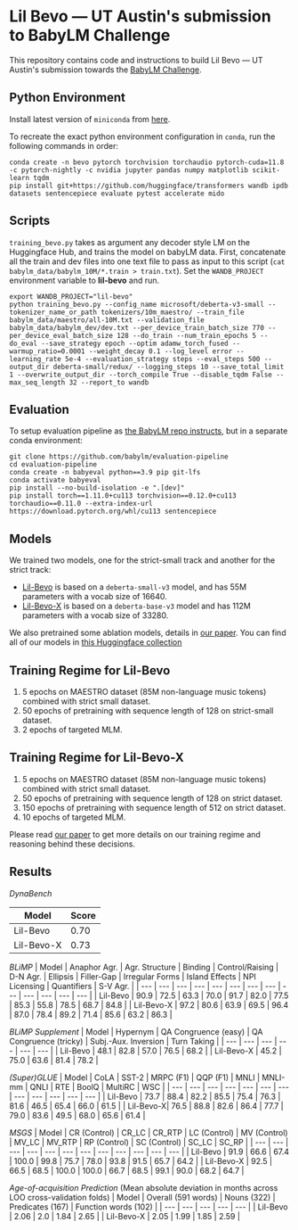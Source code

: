 # Lil Bevo &mdash; UT Austin's submission to BabyLM Challenge

This repository contains code and instructions to build Lil Bevo &mdash; UT Austin's submission towards the [BabyLM Challenge](https://babylm.github.io).

## Python Environment

Install latest version of `miniconda` from [here](https://docs.conda.io/en/latest/miniconda.html).

To recreate the exact python environment configuration in `conda`, run the following commands in order:

```
conda create -n bevo pytorch torchvision torchaudio pytorch-cuda=11.8 -c pytorch-nightly -c nvidia jupyter pandas numpy matplotlib scikit-learn tqdm
pip install git+https://github.com/huggingface/transformers wandb ipdb datasets sentencepiece evaluate pytest accelerate mido
```

## Scripts

`training_bevo.py` takes as argument any decoder style LM on the Huggingface Hub, and trains the model on babyLM data. First, concatenate all the train and dev files into one text file to pass as input to this script (`cat babylm_data/babylm_10M/*.train > train.txt`). Set the `WANDB_PROJECT` environment variable to **lil-bevo** and run.

```
export WANDB_PROJECT="lil-bevo"
python training_bevo.py --config_name microsoft/deberta-v3-small --tokenizer_name_or_path tokenizers/10m_maestro/ --train_file babylm_data/maestro/all-10M.txt --validation_file babylm_data/babylm_dev/dev.txt --per_device_train_batch_size 770 --per_device_eval_batch_size 128 --do_train --num_train_epochs 5 --do_eval --save_strategy epoch --optim adamw_torch_fused --warmup_ratio=0.0001 --weight_decay 0.1 --log_level error --learning_rate 5e-4 --evaluation_strategy steps --eval_steps 500 --output_dir deberta-small/redux/ --logging_steps 10 --save_total_limit 1 --overwrite_output_dir --torch_compile True --disable_tqdm False --max_seq_length 32 --report_to wandb
```

## Evaluation

To setup evaluation pipeline as [the BabyLM repo instructs](https://github.com/babylm/evaluation-pipeline), but in a separate conda environment:

```
git clone https://github.com/babylm/evaluation-pipeline
cd evaluation-pipeline
conda create -n babyeval python==3.9 pip git-lfs
conda activate babyeval
pip install --no-build-isolation -e ".[dev]"
pip install torch==1.11.0+cu113 torchvision==0.12.0+cu113 torchaudio==0.11.0 --extra-index-url https://download.pytorch.org/whl/cu113 sentencepiece

```

## Models

We trained two models, one for the strict-small track and another for the strict track:

- [Lil-Bevo](https://huggingface.co/venkatasg/lil-bevo) is based on a `deberta-small-v3` model, and has 55M parameters with a vocab size of 16640.
- [Lil-Bevo-X](https://huggingface.co/venkatasg/lil-bevo-x) is based on a `deberta-base-v3` model and has 112M parameters with a vocab size of 33280.

We also pretrained some ablation models, details in [our paper](). You can find all of our models in [this Huggingface collection](https://huggingface.co/collections/venkatasg/babylm-653591cdb66f4bf68922873a)

## Training Regime for Lil-Bevo

1. 5 epochs on MAESTRO dataset (85M non-language music tokens) combined with strict small dataset.
2. 50 epochs of pretraining with sequence length of 128 on strict-small dataset.
3. 2 epochs of targeted MLM.

## Training Regime for Lil-Bevo-X

1. 5 epochs on MAESTRO dataset (85M non-language music tokens) combined with strict small dataset.
2. 50 epochs of pretraining with sequence length of 128 on strict dataset.
3. 150 epochs of pretraining with sequence length of 512 on strict dataset.
4. 10 epochs of targeted MLM.

Please read [our paper]() to get more details on our training regime and reasoning behind these decisions.

## Results

*DynaBench*

| Model | Score |
| --- | --- | 
| Lil-Bevo | 0.70 |
| Lil-Bevo-X | 0.73 | 

*BLiMP*
| Model | Anaphor Agr. | Agr. Structure | Binding | Control/Raising | D-N Agr. | Ellipsis | Filler-Gap | Irregular Forms | Island Effects | NPI Licensing | Quantifiers | S-V Agr. |
| --- | --- | --- | --- | --- | --- | --- | --- | --- | --- | --- | --- | --- |
| Lil-Bevo | 90.9 | 72.5 | 63.3 | 70.0 | 91.7 | 82.0 | 77.5 | 85.3 | 55.8 | 78.5 | 68.7 | 84.8 | 
| Lil-Bevo-X | 97.2 | 80.6 | 63.9 | 69.5 | 96.4 | 87.0 | 78.4 | 89.2 | 71.4 | 85.6 | 63.2 | 86.3 |


*BLiMP Supplement*
| Model | Hypernym | QA Congruence (easy) | QA Congruence (tricky) | Subj.-Aux. Inversion | Turn Taking |
| --- | --- | --- | --- | --- | --- |
| Lil-Bevo | 48.1 | 82.8 | 57.0 | 76.5 | 68.2 |
| Lil-Bevo-X | 45.2 | 75.0 | 63.6 | 81.4 | 78.2 |

*(Super)GLUE*
| Model | CoLA | SST-2 | MRPC (F1) | QQP (F1) | MNLI | MNLI-mm | QNLI | RTE | BoolQ | MultiRC | WSC |
| --- | --- | --- | --- | --- | --- | --- | --- | --- | --- | --- | --- |
| Lil-Bevo | 73.7 | 88.4 | 82.2 | 85.5 | 75.4 | 76.3 | 81.6 | 46.5 | 65.4 | 66.0 | 61.5 |
| Lil-Bevo-X| 76.5 | 88.8 | 82.6 | 86.4 | 77.7 | 79.0 | 83.6 | 49.5 | 68.0 | 65.6 | 61.4 |

*MSGS*
| Model | CR (Control) | CR_LC | CR_RTP | LC (Control) | MV (Control) | MV_LC | MV_RTP | RP (Control) | SC (Control) | SC_LC | SC_RP |
| --- | --- | --- | --- | --- | --- | --- | --- | --- | --- | --- | --- |
| Lil-Bevo | 91.9 | 66.6 | 67.4 | 100.0 | 99.8 | 75.7 | 78.0 | 93.8 | 91.5 | 65.7 | 64.2 |
| Lil-Bevo-X | 92.5 | 66.5 | 68.5 | 100.0 | 100.0 | 66.7 | 68.5 | 99.1 | 90.0 | 68.2 | 64.7 | 

*Age-of-acquisition Prediction*
(Mean absolute deviation in months across LOO cross-validation folds)
| Model | Overall (591 words) | Nouns (322) | Predicates (167) | Function words (102) |
| --- | --- | --- | --- | --- |
| Lil-Bevo | 2.06 | 2.0 | 1.84 | 2.65 |
| Lil-Bevo-X | 2.05 | 1.99  | 1.85 | 2.59 |
